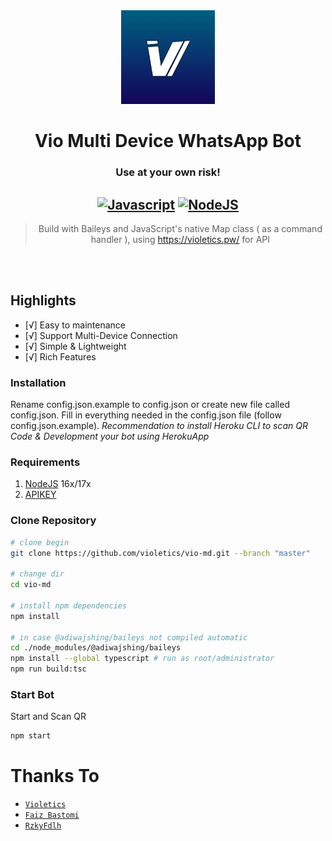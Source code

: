 <div align="center">
<img src="https://raw.githubusercontent.com/violetics/vio-md/master/tmp/violetics.png" width="150" height="150" border="0" alt="Vio-MD">

# Vio Multi Device WhatsApp Bot

### Use at your own risk!

## [![Javascript](https://img.shields.io/badge/JavaScript-d6cc0f?style=for-the-badge&logo=javascript&logoColor=white)](https://javascript.com) [![NodeJS](https://img.shields.io/badge/Node.js-43853D?style=for-the-badge&logo=node.js&logoColor=white)](https://nodejs.org/)

> Build with Baileys and JavaScript's native Map class ( as a command handler ), using https://violetics.pw/ for API <br />

</div><br />
<br />

## Highlights

-   [√] Easy to maintenance
-   [√] Support Multi-Device Connection
-   [√] Simple & Lightweight
-   [√] Rich Features

### Installation

Rename config.json.example to config.json or create new file called config.json.
Fill in everything needed in the config.json file (follow config.json.example).
_Recommendation to install Heroku CLI to scan QR Code & Development your bot using HerokuApp_

### Requirements

1. [NodeJS](https://nodejs.org/en/download) 16x/17x
2. [APIKEY](https://violetics.pw/)

### Clone Repository

```bash
# clone begin
git clone https://github.com/violetics/vio-md.git --branch "master"

# change dir
cd vio-md

# install npm dependencies
npm install

# in case @adiwajshing/baileys not compiled automatic
cd ./node_modules/@adiwajshing/baileys
npm install --global typescript # run as root/administrator
npm run build:tsc
```

### Start Bot

Start and Scan QR<br />

```bash
npm start
```

# Thanks To

-   [`Violetics`](https://violetics.pw/)
-   [`Faiz Bastomi`](https://github.com/FaizBastomi)
-   [`RzkyFdlh`](https://github.com/Rizky878)
